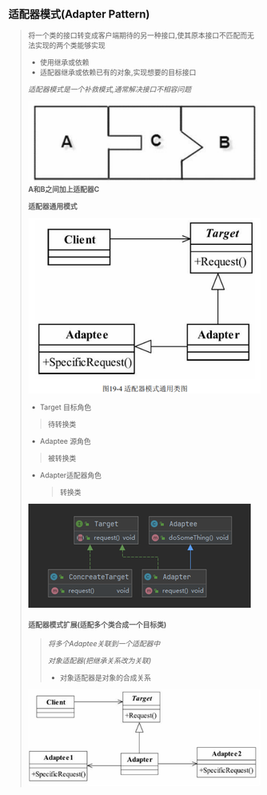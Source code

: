 ## 适配器模式(Adapter Pattern)

> 将一个类的接口转变成客户端期待的另一种接口,使其原本接口不匹配而无法实现的两个类能够实现
>
> - 使用继承或依赖
> - 适配器继承或依赖已有的对象,实现想要的目标接口
>
> _适配器模式是一个补救模式,通常解决接口不相容问题_
>
> ![image-20211027111735264](image-20211027111735264.png)  __A和B之间加上适配器C__
>
> __适配器通用模式__
>
> ![image-20211027112211240](image-20211027112211240.png) 
>
> 
>
> - Target 目标角色
>
> > 待转换类
>
> - Adaptee 源角色
>
> > 被转换类
>
> - Adapter适配器角色
>
>   > 转换类
>
> ![image-20211027142931373](image-20211027142931373.png) 
>
> ####  适配器模式扩展(适配多个类合成一个目标类) 
>
> > _将多个Adaptee关联到一个适配器中_ 
> >
> > _对象适配器(把继承关系改为关联)_
> >
> > - 对象适配器是对象的合成关系
>
> ![image-20211027143805485](image-20211027143805485.png) 
>



